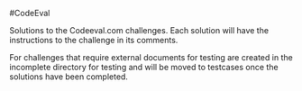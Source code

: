 #CodeEval

Solutions to the Codeeval.com challenges.  Each solution will have the instructions to the challenge in its comments.  

For challenges that require external documents for testing are created in the incomplete directory for testing and will be moved to testcases once the solutions have been completed.  
